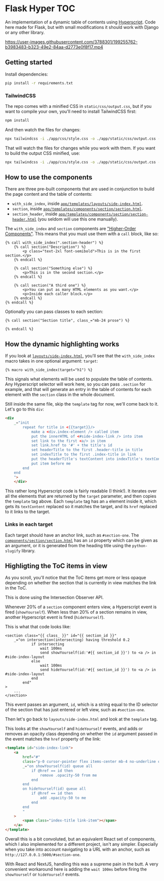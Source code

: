 # Flask Hyper TOC

An implementation of a dynamic table of contents using [Hyperscript](https://hyperscript.org/). Code here made for Flask, but with small modifications it should work with Django or any other library.

https://user-images.githubusercontent.com/3788301/199255762-b3983483-b323-49e2-84aa-d2773e0f8f17.mp4


## Getting started

Install dependencies:

```bash
pip install -r requirements.txt
```

### TailwindCSS

The repo comes with a minified CSS in `static/css/output.css`, but if you want to compile your own, you'll need to install TailwindCSS first:

```bash
npm install
```

And then watch the files for changes:

```bash
npx tailwindcss -i ./app/css/style.css -o ./app/static/css/output.css --watch
```

That will watch the files for changes while you work with them. If you want to build the output CSS minified, use:

```bash
npx tailwindcss -i ./app/css/style.css -o ./app/static/css/output.css --minify
```

## How to use the components

There are three pre-built components that are used in conjunction to build the page content and the table of contents:

- `with_side_index`, inside [`app/templates/layouts/side-index.html`](app/templates/layouts/side-index.html).
- `section`, inside [`app/templates/components/section/section.html`](app/templates/components/section/section.html).
- `section_header`, inside [`app/templates/components/section/section-header.html`](app/templates/components/section/section-header.html) (you seldom will use this one manually).

The `with_side_index` and `section` components are ["Higher-Order Components"](https://jinja.palletsprojects.com/en/3.0.x/templates/#call). This means that you must use them with a `call` block, like so:

```jinja
{% call with_side_index(".section-header") %}
    {% call section("Description") %}
        <p class="text-2xl font-semibold">This is in the first section.</p>
    {% endcall %}

    {% call section("Something else") %}
        <p>This is in the second section.</p>
    {% endcall %}

    {% call section("A third one") %}
        <p>You can put as many HTML elements as you want.</p>
        <p>Inside each caller block.</p>
    {% endcall %}
{% endcall %}
```

Optionally you can pass classes to each section:

```jinja
{% call section("Section title", class_="mb-24 prose") %}

{% endcall %}
```

## How the dynamic highlighting works

If you look at [`layouts/side-index.html`](app/templates/layouts/side-index.html), you'll see that the `with_side_index` macro takes in one optional argument: `target`:

```jinja
{% macro with_side_index(target="h1") %}
```

This signals what elements will be used to populate the table of contents. Any Hyperscript selector will work here, so you can pass `.section` for example, and that will generate an entry in the table of contents for each element with the `section` class in the whole document.

Still inside the same file, skip the `template` tag for now, we'll come back to it. Let's go to this `div`:

```html
<div 
    _="init
        repeat for title in <{{target}}/>
            make a <div.index-element /> called item
            put the innerHTML of <#side-index-link /> into item
            set link to the first <a/> in item
            set link.href to '#' + the title's id
            set headerTitle to the first .header-title in title
            set indexTitle to the first .index-title in link
            put the headerTitle's textContent into indexTitle's textContent
            put item before me
        end
    end
    ">
    </div>
```

This rather long Hyperscript code is fairly readable (I think!). It iterates over all the elements that are returned by the `target` parameter, and then copies the `template` tag above. Each `template` tag has an `a` element inside it, which gets its `textContent` replaced so it matches the target, and its `href` replaced to it links to the target.

### Links in each target

Each target should have an anchor link, such as `#section-one`. The [`components/section/section.html`](app/templates/components/section/section.html) has an `id` property which can be given as an argument, or it is generated from the heading title using the `python-slugify` library.

## Highligting the ToC items in view

As you scroll, you'll notice that the ToC items get more or less opaque depending on whether the section that is currently in view matches the link in the ToC.

This is done using the Intersection Observer API.

Whenever 20% of a `section` component enters view, a Hyperscript event is fired (`showYourself`). When less than 20% of a section remains in view, another Hyperscript event is fired (`hideYourself`).

This is what that code looks like:

```jinja
<section class="{{ class_ }}" id="{{ section_id }}"
    _="on intersection(intersecting) having threshold 0.2
            if intersecting
                wait 100ms
                send showYourself(id:'#{{ section_id }}') to <a /> in #side-index-layout
            else
                wait 100ms
                send hideYourself(id:'#{{ section_id }}') to <a /> in #side-index-layout
            end
        end"
>
    ...
</section>
```

This event passes an argument, `id`, which is a string equal to the ID selector of the section that has just entered or left view, such as `#section-one`.

Then let's go back to `layouts/side-index.html` and look at the `template` tag.

This looks at the `showYourself` and `hideYourself` events, and adds or removes an opacity class depending on whether the `id` argument passed in the event matches the `href` property of the link:

```html
<template id="side-index-link">
    <a
        href="#"
        class="p-0 cursor-pointer flex items-center mb-4 no-underline opacity-50 hover:opacity-100 transition-opacity"
        _="on showYourself(id) queue all
            if @href == id then
                remove .opacity-50 from me
            end
        end
        on hideYourself(id) queue all
            if @href == id then
                add .opacity-50 to me
            end
        end
        "
    >
        <span class="index-title link-item"></span>
    </a>
</template>
```

Overall this is a bit convoluted, but an equivalent React set of components, which I also implemented for a different project, isn't any simpler. Especially when you take into account navigating to a URL with an anchor, such as `http://127.0.0.1:5000/#section-one`.

With React and NextJS, handling this was a supreme pain in the butt. A very convenient workaround here is adding the `wait 100ms` before firing the `showYourself` or `hideYourself` events.
